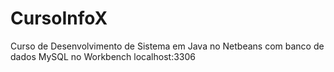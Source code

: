 # CursoInfoX
Curso de Desenvolvimento de Sistema em Java no Netbeans com banco de dados MySQL no Workbench localhost:3306
